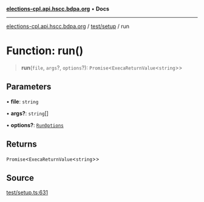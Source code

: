 [**elections-cpl.api.hscc.bdpa.org**](../../../README.md) • **Docs**

***

[elections-cpl.api.hscc.bdpa.org](../../../README.md) / [test/setup](../README.md) / run

# Function: run()

> **run**(`file`, `args`?, `options`?): `Promise`\<`ExecaReturnValue`\<`string`\>\>

## Parameters

• **file**: `string`

• **args?**: `string`[]

• **options?**: [`RunOptions`](../interfaces/RunOptions.md)

## Returns

`Promise`\<`ExecaReturnValue`\<`string`\>\>

## Source

[test/setup.ts:631](https://github.com/nhscc/elections_cpl.api.hscc.bdpa.org/blob/46ed5b306a3fd199be2bd28706c3da03542c6da3/test/setup.ts#L631)
